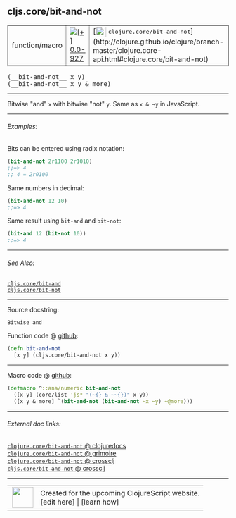 ## cljs.core/bit-and-not



 <table border="1">
<tr>
<td>function/macro</td>
<td><a href="https://github.com/cljsinfo/cljs-api-docs/tree/0.0-927"><img valign="middle" alt="[+] 0.0-927" title="Added in 0.0-927" src="https://img.shields.io/badge/+-0.0--927-lightgrey.svg"></a> </td>
<td>
[<img height="24px" valign="middle" src="http://i.imgur.com/1GjPKvB.png"> <samp>clojure.core/bit-and-not</samp>](http://clojure.github.io/clojure/branch-master/clojure.core-api.html#clojure.core/bit-and-not)
</td>
</tr>
</table>


 <samp>
(__bit-and-not__ x y)<br>
</samp>
 <samp>
(__bit-and-not__ x y & more)<br>
</samp>

---

Bitwise "and" `x` with bitwise "not" `y`.  Same as `x & ~y` in JavaScript.



---

###### Examples:

Bits can be entered using radix notation:

```clj
(bit-and-not 2r1100 2r1010)
;;=> 4
;; 4 = 2r0100
```

Same numbers in decimal:

```clj
(bit-and-not 12 10)
;;=> 4
```

Same result using `bit-and` and `bit-not`:

```clj
(bit-and 12 (bit-not 10))
;;=> 4
```



---

###### See Also:

[`cljs.core/bit-and`](../cljs.core/bit-and.md)<br>
[`cljs.core/bit-not`](../cljs.core/bit-not.md)<br>

---


Source docstring:

```
Bitwise and
```


Function code @ [github](https://github.com/clojure/clojurescript/blob/r2505/src/cljs/cljs/core.cljs#L2047-L2049):

```clj
(defn bit-and-not
  [x y] (cljs.core/bit-and-not x y))
```

<!--
Repo - tag - source tree - lines:

 <pre>
clojurescript @ r2505
└── src
    └── cljs
        └── cljs
            └── <ins>[core.cljs:2047-2049](https://github.com/clojure/clojurescript/blob/r2505/src/cljs/cljs/core.cljs#L2047-L2049)</ins>
</pre>

-->

---

Macro code @ [github](https://github.com/clojure/clojurescript/blob/r2505/src/clj/cljs/core.clj#L512-L514):

```clj
(defmacro ^::ana/numeric bit-and-not
  ([x y] (core/list 'js* "(~{} & ~~{})" x y))
  ([x y & more] `(bit-and-not (bit-and-not ~x ~y) ~@more)))
```

<!--
Repo - tag - source tree - lines:

 <pre>
clojurescript @ r2505
└── src
    └── clj
        └── cljs
            └── <ins>[core.clj:512-514](https://github.com/clojure/clojurescript/blob/r2505/src/clj/cljs/core.clj#L512-L514)</ins>
</pre>
-->

---


###### External doc links:

[`clojure.core/bit-and-not` @ clojuredocs](http://clojuredocs.org/clojure.core/bit-and-not)<br>
[`clojure.core/bit-and-not` @ grimoire](http://conj.io/store/v1/org.clojure/clojure/1.7.0-beta3/clj/clojure.core/bit-and-not/)<br>
[`clojure.core/bit-and-not` @ crossclj](http://crossclj.info/fun/clojure.core/bit-and-not.html)<br>
[`cljs.core/bit-and-not` @ crossclj](http://crossclj.info/fun/cljs.core.cljs/bit-and-not.html)<br>

---

 <table>
<tr><td>
<img valign="middle" align="right" width="48px" src="http://i.imgur.com/Hi20huC.png">
</td><td>
Created for the upcoming ClojureScript website.<br>
[edit here] | [learn how]
</td></tr></table>

[edit here]:https://github.com/cljsinfo/cljs-api-docs/blob/master/cljsdoc/cljs.core/bit-and-not.cljsdoc
[learn how]:https://github.com/cljsinfo/cljs-api-docs/wiki/cljsdoc-files

<!--

This information was too distracting to show to readers, but I'll leave it
commented here since it is helpful to:

- pretty-print the data used to generate this document
- and show how to retrieve that data



The API data for this symbol:

```clj
{:description "Bitwise \"and\" `x` with bitwise \"not\" `y`.  Same as `x & ~y` in JavaScript.",
 :ns "cljs.core",
 :name "bit-and-not",
 :signature ["[x y]" "[x y & more]"],
 :history [["+" "0.0-927"]],
 :type "function/macro",
 :related ["cljs.core/bit-and" "cljs.core/bit-not"],
 :full-name-encode "cljs.core/bit-and-not",
 :source {:code "(defn bit-and-not\n  [x y] (cljs.core/bit-and-not x y))",
          :title "Function code",
          :repo "clojurescript",
          :tag "r2505",
          :filename "src/cljs/cljs/core.cljs",
          :lines [2047 2049]},
 :extra-sources [{:code "(defmacro ^::ana/numeric bit-and-not\n  ([x y] (core/list 'js* \"(~{} & ~~{})\" x y))\n  ([x y & more] `(bit-and-not (bit-and-not ~x ~y) ~@more)))",
                  :title "Macro code",
                  :repo "clojurescript",
                  :tag "r2505",
                  :filename "src/clj/cljs/core.clj",
                  :lines [512 514]}],
 :examples [{:id "16f35d",
             :content "Bits can be entered using radix notation:\n\n```clj\n(bit-and-not 2r1100 2r1010)\n;;=> 4\n;; 4 = 2r0100\n```\n\nSame numbers in decimal:\n\n```clj\n(bit-and-not 12 10)\n;;=> 4\n```\n\nSame result using `bit-and` and `bit-not`:\n\n```clj\n(bit-and 12 (bit-not 10))\n;;=> 4\n```"}],
 :full-name "cljs.core/bit-and-not",
 :clj-symbol "clojure.core/bit-and-not",
 :docstring "Bitwise and"}

```

Retrieve the API data for this symbol:

```clj
;; from Clojure REPL
(require '[clojure.edn :as edn])
(-> (slurp "https://raw.githubusercontent.com/cljsinfo/cljs-api-docs/catalog/cljs-api.edn")
    (edn/read-string)
    (get-in [:symbols "cljs.core/bit-and-not"]))
```

-->
